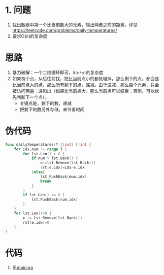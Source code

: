 # 1. 问题
1. 找出数组中第一个比当前数大的元素，输出两者之前的距离，详见<https://leetcode.com/problems/daily-temperatures/>
2. 要求O(n)的复杂度

# 思路
1. 暴力破解：一个二维循环即可，`O(n*n)`的复杂度
2. 如果每个点，从后往前找，把比当前点小的都处理掉，那么剩下的点，都会是比当前点大的点，那么所有剩下的点，递减。由于递减，那么每个元素，只会被访问两遍：进和出（如果比当前点大，那么当前点可以结束；否则，可以优先判断下一个点）。
	- 关键点是，剩下的数，递减
	- 把剩下的数另外存储，来节省时间

# 伪代码
```go
func dailyTemperatures(T []int) []int {
    for idx,num := range T {
		for lst.Len() > 0 {
			if num > lst.Back() {
				e:=lst.Remove(lst.Back())
				rst[e.idx]=idx-e.idx
			}else{
				lst.PushBack(num,idx)
				break
			}
		}
		if lst.Len() == 0 {
			lst.PushBack(num,idx)
		}
	}
	for lst.Len()>0 {
		e := lst.Remove(lst.Back())
		rst[e.idx]=0
	}
}
```

# 代码
1. 见[main.go](main.go)